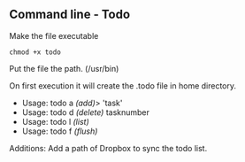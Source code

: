 ## Command line - Todo

Make the file executable
```
chmod +x todo
```
Put the file the path. (/usr/bin)

On first execution it will create the .todo file in home directory.
* Usage: todo a *(add)*> 'task'
* Usage: todo d *(delete)* tasknumber
* Usage: todo l *(list)*
* Usage: todo f *(flush)*

Additions:
Add a path of Dropbox to sync the todo list.
